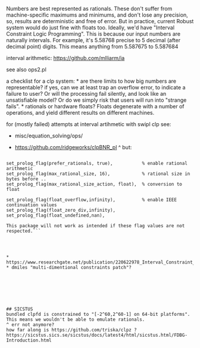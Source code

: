 Numbers are best represented as rationals. These don't suffer from machine-specific maximums and minimums, and don't lose any precision, so, results are deterministic and free of error. But in practice, current Robust system would do just fine with floats too.
Ideally, we'd have "Interval Constraint Logic Programming". This is because our input numbers are naturally intervals. For example, it's 5.58768 precise to 5 decimal (after decimal point) digits. This means anything from 5.587675 to 5.587684

interval arithmetic:
https://github.com/mlliarm/ia

see also ops2.pl

 

a checklist for a clp system:
	* are there limits to how big numbers are representable? if yes, can we at least trap an overflow error, to indicate a failure to user? Or will the processing fail silently, and look like an unsatisfiable model? Or do we simply risk that users will run into "strange fails".
	* rationals or hardware floats? Floats degenerate with a number of operations, and yield different results on different machines. 
	


for (mostly failed) attempts at interval artihmetic with swipl clp see:
* misc/equation_solving/ops/




* https://github.com/ridgeworks/clpBNR_pl
^ but:
```This package sets the SWI-Prolog arithmetic flags as follows:

set_prolog_flag(prefer_rationals, true),           % enable rational arithmetic
set_prolog_flag(max_rational_size, 16),            % rational size in bytes before ..
set_prolog_flag(max_rational_size_action, float),  % conversion to float

set_prolog_flag(float_overflow,infinity),          % enable IEEE continuation values
set_prolog_flag(float_zero_div,infinity),
set_prolog_flag(float_undefined,nan),

This package will not work as intended if these flag values are not respected.```




* https://www.researchgate.net/publication/220622978_Interval_Constraint_Logic_Programming
* dmiles "multi-dimentional constraints patch"?







## SICSTUS
bundled clpfd is constrained to "[-2^60,2^60-1] on 64-bit platforms". This means we wouldn't be able to emulate rationals.
^ err not anymore?
how far along is https://github.com/triska/clpz ?
https://sicstus.sics.se/sicstus/docs/latest4/html/sicstus.html/FDBG-Introduction.html

